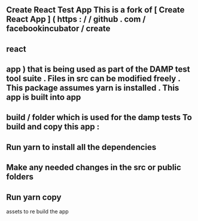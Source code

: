 #
#
Create
React
Test
App
This
is
a
fork
of
[
Create
React
App
]
(
https
:
/
/
github
.
com
/
facebookincubator
/
create
-
react
-
app
)
that
is
being
used
as
part
of
the
DAMP
test
tool
suite
.
Files
in
src
can
be
modified
freely
.
This
package
assumes
yarn
is
installed
.
This
app
is
built
into
app
-
build
/
folder
which
is
used
for
the
damp
tests
To
build
and
copy
this
app
:
-
Run
yarn
to
install
all
the
dependencies
-
Make
any
needed
changes
in
the
src
or
public
folders
-
Run
yarn
copy
-
assets
to
re
build
the
app
